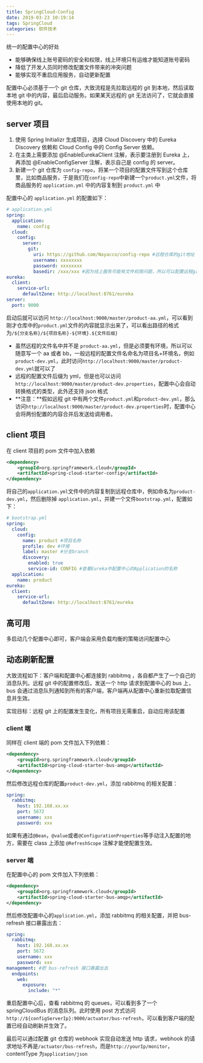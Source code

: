 ```yaml
---
title: SpringCloud-Config
date: 2019-03-23 10:19:14
tags: SpringCloud
categories: 软件技术
---
```


统一的配置中心的好处

- 能够确保线上账号密码的安全和权限，线上环境只有运维才能知道账号密码
- 降低了开发人员同时修改配置文件带来的冲突问题
- 能够实现不重启应用服务，自动更新配置

配置中心必须基于一个 git 仓库，大致流程是先拉取远程的 git 到本地，然后读取本地 git 中的内容，最后启动服务。如果某天远程的 git 无法访问了，它就会直接使用本地的 git。

## server 项目

1. 使用 Spring Initializr 生成项目，选择 Cloud Discovery 中的 Eureka Discovery 依赖和 Cloud Config 中的 Config Server 依赖。
2. 在主类上需要添加 @EnableEurekaClient 注解，表示要注册到 Eureka 上，再添加 @EnableConfigServer 注解，表示自己是 config 的 server。
3. 新建一个 git 仓库为 `config-repo`，将某一个项目的配置文件写到这个仓库里，比如商品服务，于是我们在`config-repo`中新建一个`product.yml`文件，将商品服务的 `application.yml` 中的内容复制到 `product.yml` 中

配置中心的 `application.yml` 的配置如下：

```yml
# application.yml
spring:
  application:
    name: config
  cloud:
    config:
      server:
        git:
          uri: https://github.com/Nayacco/config-repo #远程仓库的git地址
          username: xxxxxxxx
          password: xxxxxxxx
          basedir: /xxx/xxx #因为线上服务可能有文件权限问题，所以可以配置远程git下载的路径
eureka:
  client:
    service-url:
      defaultZone: http://localhost:8761/eureka
server:
  port: 9000
```

启动后就可以访问 `http://localhost:9000/master/product-aa.yml`，可以看到刚才仓库中的`product.yml`文件的内容就显示出来了，可以看出路径的格式为`/${分支名称}/${项目名称}-${环境}.${文件后缀}`

- 虽然远程的文件名中并不是 `product-aa.yml`，但是必须要有环境，所以可以随意写一个 aa 或者 bb，一般远程的配置文件名命名为项目名+环境名，例如`product-dev.yml`，此时访问`http://localhost:9000/master/product-dev.yml`就可以了
- 远程的配置文件后缀为 yml，但是也可以访问 `http://localhost:9000/master/product-dev.properties`，配置中心会自动转换格式的类型，此外还支持 json 格式
- **注意：**假如远程 git 中有两个文件`product.yml`和`product-dev.yml`，那么访问`http://localhost:9000/master/product-dev.properties`时，配置中心会将两份配置的内容合并后发送给调用者。

## client 项目

在 client 项目的 pom 文件中加入依赖

```xml
<dependency>
    <groupId>org.springframework.cloud</groupId>
    <artifactId>spring-cloud-starter-config</artifactId>
</dependency>
```

将自己的`application.yml`文件中的内容复制到远程仓库中，例如命名为`product-dev.yml`，然后删除掉 `application.yml`，并建一个文件`bootstrap.yml`，配置如下：

```yaml
# bootstrap.yml
spring:
  cloud:
    config:
      name: product #项目名称
      profile: dev #环境
      label: master #分支branch
      discovery:
        enabled: true
        service-id: CONFIG #查看Eureka中配置中心的Application的名称
  application:
    name: product
eureka:
  client:
    service-url:
      defaultZone: http://localhost:8761/eureka
```

## 高可用

多启动几个配置中心即可，客户端会采用负载均衡的策略访问配置中心

## 动态刷新配置

大致流程如下：客户端和配置中心都连接到 rabbitmq ，各自都产生了一个自己的消息队列。远程 git 中的配置修改后，发送一个 http 请求到配置中心的 bus 上，bus 会通过消息队列通知到所有的客户端，客户端再从配置中心重新拉取配置信息并生效。

实现目标：远程 git 上的配置发生变化，所有项目无需重启，自动应用该配置

### client 端

同样在 client 端的 pom 文件加入下列依赖：

```xml
<dependency>
    <groupId>org.springframework.cloud</groupId>
    <artifactId>spring-cloud-starter-bus-amqp</artifactId>
</dependency>
```

然后修改远程仓库的配置`product-dev.yml`，添加 rabbitmq 的相关配置：

```yml
spring:
  rabbitmq:
    host: 192.168.xx.xx
    port: 5672
    username: xxx
    password: xxx
```

如果有通过`@Bean`，`@value`或者`@ConfigurationProperties`等手动注入配置的地方，需要在 class 上添加 `@RefreshScope` 注解才能使配置生效。

### server 端

在配置中心的 pom 文件加入下列依赖：

```xml
<dependency>
    <groupId>org.springframework.cloud</groupId>
    <artifactId>spring-cloud-starter-bus-amqp</artifactId>
</dependency>
```

然后修改配置中心的`application.yml`，添加 rabbitmq 的相关配置，并把 bus-refresh 接口暴露出去：

```yml
spring:
  rabbitmq:
    host: 192.168.xx.xx
    port: 5672
    username: xxx
    password: xxx
management: #把 bus-refresh 接口暴露出去
  endpoints:
    web:
      exposure:
        include: "*"
```

重启配置中心后，查看 rabbitmq 的 queues，可以看到多了一个 springCloudBus 的消息队列。此时使用 post 方式访问 `http://${configServerIp}:9000/actuator/bus-refresh`，可以看到客户端的配置已经自动刷新并生效了。

最后可以通过配置 git 仓库的 webhook 实现自动发送 http 请求，webhook 的请求地址不再是`/actuator/bus-refresh`，而是`http://yourIp/monitor`，contentType 为`application/json`
